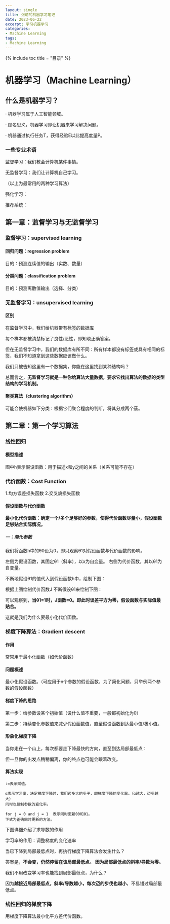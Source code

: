 ```yaml
---
layout: single
title: 张萌的机器学习笔记
date: 2023-06-22
excerpt: 学习机器学习
categories:
- Machine Learning
tags:
- Machine Learning
---
```


{% include toc title = "目录" %}
# 机器学习（Machine Learning）

## 什么是机器学习？

· 机器学习属于人工智能领域。

· 顾名思义，机器学习即让机器来学习解决问题。

· 机器通过执行任务T，获得经验E以此提高度量P。

### 一些专业术语

监督学习：我们教会计算机某件事情。

无监督学习：我们让计算机自己学习。

（以上为最常用的两种学习算法）

强化学习：

推荐系统：

## 第一章：监督学习与无监督学习

### 监督学习：supervised learning

#### 回归问题：regression problem

目的：预测连续值的输出（实数、数量）

#### 分类问题：classification problem

目的：预测离散值输出（选择、分类）

### 无监督学习：unsupervised learning

#### 区别

在监督学习中，我们给机器带有标签的数据库

每个样本都被清楚标记了良性/恶性，即知晓正确答案。

但在无监督学习中，我们的数据库有所不同：所有样本都没有标签或具有相同的标签，我们不知道拿到这些数据应该做什么。

我们只被告知这里有一个数据集，你能在这里找到某种结构吗？

总而言之，**无监督学习就是一种你给算法大量数据，要求它找出算法的数据的类型结构的学习机制。**

#### 聚类算法（clustering algorithm）

可能会使机器如下分类：根据它们聚合程度的判断，将其分成两个蔟。

## 第二章：第一个学习算法

### 线性回归

#### 模型描述

图中h表示假设函数：用于描述x和y之间的关系（关系可能不存在）

### 代价函数：Cost Function

1.均方误差损失函数
2.交叉熵损失函数

#### 假设函数与代价函数

**最小化代价函数：确定一个/多个足够好的参数，使得代价函数尽量小，假设函数足够贴合实际情况。**

##### 一：简化参数

我们将函数h中的θ0设为0，即只观察θ1对假设函数与代价函数的影响。

左侧为假设函数，其固定θ1（斜率），以x为自变量。           	右侧为代价函数，其以θ1为自变量。

不断地假设θ1的值代入到假设函数h中，绘制下图：

根据上图绘制代价函数J
不断假设θ1来绘制下图：

可以观察到，**当θ1=1时，J函数=0。即此时误差平方为零，假设函数与实际值最贴合。**

这就是我们为什么要最小化代价函数。


### 梯度下降算法：Gradient descent

#### 作用

常常用于最小化函数（如代价函数）

 #### 问题概述

最小化假设函数。（可应用于n个参数的假设函数，为了简化问题，只举例两个参数的假设函数）

#### 梯度下降的思路

第一步：给参数设某个初始值（设什么值不重要，一般都初始化为0）

第二步：持续变化参数值来减少假设函数值，直至假设函数到达最小值/极小值。

#### 形象化梯度下降

当你走在一个山上，每次都要走下降最快的方向，直至到达局部最低点：

但一旦你的出发点稍稍偏离，你的终点也可能会跟着改变。

#### 算法实现

```
:=表示赋值。

α表示学习率，决定梯度下降时，我们迈多大的步子，即梯度下降的变化率。（α越大，迈步越大）
同时也控制参数的变化率。

for j = 0 and j = 1  表示同时更新θ0和θ1。
下式为正确同时更新的方法。
```

下图详细介绍了求导数的作用

学习率的作用：调整梯度的变化速率

当已下降到局部最低点时，再执行梯度下降算法会发生什么？

答案是，**不会变，仍然停留在该局部最低点。** **因为局部最低点的斜率/导数为零。**



我们不用改变学习率也能找到局部最低点，为什么？

因为**越接近局部最低点，斜率/导数越小，每次迈的步伐也越小**，不易错过局部最低点。

### 线性回归的梯度下降

用梯度下降算法最小化平方差代价函数。

